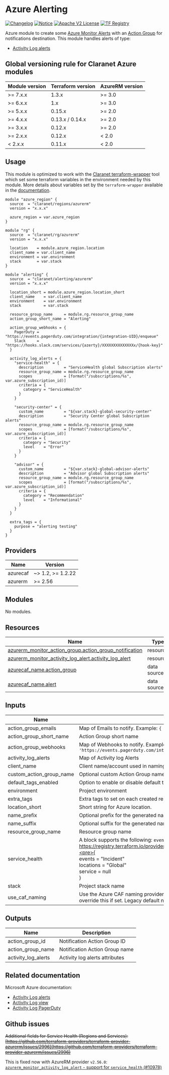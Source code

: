 # Azure Alerting
[![Changelog](https://img.shields.io/badge/changelog-release-green.svg)](CHANGELOG.md) [![Notice](https://img.shields.io/badge/notice-copyright-yellow.svg)](NOTICE) [![Apache V2 License](https://img.shields.io/badge/license-Apache%20V2-orange.svg)](LICENSE) [![TF Registry](https://img.shields.io/badge/terraform-registry-blue.svg)](https://registry.terraform.io/modules/claranet/alerting/azurerm/)

Azure module to create some [Azure Monitor Alerts](https://docs.microsoft.com/en-us/azure/azure-monitor/platform/alerts-overview)
with an [Action Group](https://docs.microsoft.com/en-us/azure/azure-monitor/platform/action-groups) for notifications destination.
This module handles alerts of type:
  - [Activity Log alerts](https://docs.microsoft.com/en-us/azure/azure-monitor/platform/alerts-activity-log)

<!-- BEGIN_TF_DOCS -->
## Global versioning rule for Claranet Azure modules

| Module version | Terraform version | AzureRM version |
| -------------- | ----------------- | --------------- |
| >= 7.x.x       | 1.3.x             | >= 3.0          |
| >= 6.x.x       | 1.x               | >= 3.0          |
| >= 5.x.x       | 0.15.x            | >= 2.0          |
| >= 4.x.x       | 0.13.x / 0.14.x   | >= 2.0          |
| >= 3.x.x       | 0.12.x            | >= 2.0          |
| >= 2.x.x       | 0.12.x            | < 2.0           |
| <  2.x.x       | 0.11.x            | < 2.0           |

## Usage

This module is optimized to work with the [Claranet terraform-wrapper](https://github.com/claranet/terraform-wrapper) tool
which set some terraform variables in the environment needed by this module.
More details about variables set by the `terraform-wrapper` available in the [documentation](https://github.com/claranet/terraform-wrapper#environment).

```hcl
module "azure_region" {
  source  = "claranet/regions/azurerm"
  version = "x.x.x"

  azure_region = var.azure_region
}

module "rg" {
  source  = "claranet/rg/azurerm"
  version = "x.x.x"

  location    = module.azure_region.location
  client_name = var.client_name
  environment = var.environment
  stack       = var.stack
}

module "alerting" {
  source  = "claranet/alerting/azurerm"
  version = "x.x.x"

  location_short = module.azure_region.location_short
  client_name    = var.client_name
  environment    = var.environment
  stack          = var.stack

  resource_group_name     = module.rg.resource_group_name
  action_group_short_name = "Alerting"

  action_group_webhooks = {
    PagerDuty = "https://events.pagerduty.com/integration/{integration-UID}/enqueue"
    Slack     = "https://hooks.slack.com/services/{azerty}/XXXXXXXXXXXXXXx/{hook-key}"
  }

  activity_log_alerts = {
    "service-health" = {
      description         = "ServiceHealth global Subscription alerts"
      resource_group_name = module.rg.resource_group_name
      scopes              = [format("/subscriptions/%s", var.azure_subscription_id)]
      criteria = {
        category = "ServiceHealth"
      }
    }

    "security-center" = {
      custom_name         = "${var.stack}-global-security-center"
      description         = "Security Center global Subscription alerts"
      resource_group_name = module.rg.resource_group_name
      scopes              = [format("/subscriptions/%s", var.azure_subscription_id)]
      criteria = {
        category = "Security"
        level    = "Error"
      }
    }

    "advisor" = {
      custom_name         = "${var.stack}-global-advisor-alerts"
      description         = "Advisor global Subscription alerts"
      resource_group_name = module.rg.resource_group_name
      scopes              = [format("/subscriptions/%s", var.azure_subscription_id)]
      criteria = {
        category = "Recommendation"
        level    = "Informational"
      }
    }
  }

  extra_tags = {
    purpose = "alerting testing"
  }
}
```

## Providers

| Name | Version |
|------|---------|
| azurecaf | ~> 1.2, >= 1.2.22 |
| azurerm | >= 2.56 |

## Modules

No modules.

## Resources

| Name | Type |
|------|------|
| [azurerm_monitor_action_group.action_group_notification](https://registry.terraform.io/providers/hashicorp/azurerm/latest/docs/resources/monitor_action_group) | resource |
| [azurerm_monitor_activity_log_alert.activity_log_alert](https://registry.terraform.io/providers/hashicorp/azurerm/latest/docs/resources/monitor_activity_log_alert) | resource |
| [azurecaf_name.action_group](https://registry.terraform.io/providers/aztfmod/azurecaf/latest/docs/data-sources/name) | data source |
| [azurecaf_name.alert](https://registry.terraform.io/providers/aztfmod/azurecaf/latest/docs/data-sources/name) | data source |

## Inputs

| Name | Description | Type | Default | Required |
|------|-------------|------|---------|:--------:|
| action\_group\_emails | Map of Emails to notify. Example: `{ ml-devops = devops@contoso.com }` | `map(string)` | `{}` | no |
| action\_group\_short\_name | Action Group short name | `string` | n/a | yes |
| action\_group\_webhooks | Map of Webhooks to notify. Example: `{ PagerDuty = 'https://events.pagerduty.com/integration/abcdefgh12345azerty/enqueue' }` | `map(string)` | `{}` | no |
| activity\_log\_alerts | Map of Activity log Alerts | `any` | `{}` | no |
| client\_name | Client name/account used in naming | `string` | n/a | yes |
| custom\_action\_group\_name | Optional custom Action Group name | `string` | `null` | no |
| default\_tags\_enabled | Option to enable or disable default tags. | `bool` | `true` | no |
| environment | Project environment | `string` | n/a | yes |
| extra\_tags | Extra tags to set on each created resource. | `map(string)` | `{}` | no |
| location\_short | Short string for Azure location. | `string` | n/a | yes |
| name\_prefix | Optional prefix for the generated name | `string` | `""` | no |
| name\_suffix | Optional suffix for the generated name | `string` | `""` | no |
| resource\_group\_name | Resource group name | `string` | n/a | yes |
| service\_health | A block supports the following: `events`, `locations` and `services`. https://registry.terraform.io/providers/hashicorp/azurerm/latest/docs/resources/monitor_activity_log_alert"<pre>{<br>  events    = "Incident"<br>  locations = "Global"<br>  service   = null<br>}</pre> | `map(string)` | `null` | no |
| stack | Project stack name | `string` | n/a | yes |
| use\_caf\_naming | Use the Azure CAF naming provider to generate default resource name. `custom_action_group_name` override this if set. Legacy default name is used if this is set to `false`. | `bool` | `true` | no |

## Outputs

| Name | Description |
|------|-------------|
| action\_group\_id | Notification Action Group ID |
| action\_group\_name | Notification Action Group name |
| activity\_log\_alerts | Activity log alerts attributes |
<!-- END_TF_DOCS -->
## Related documentation

Microsoft Azure documentation: 
  - [Activity Log alerts](https://docs.microsoft.com/en-us/azure/azure-monitor/platform/alerts-activity-log)
  - [Activity Log view](https://docs.microsoft.com/en-us/azure/azure-monitor/platform/activity-log-view#azure-portal)
  - [Activity Log PagerDuty](https://docs.microsoft.com/en-us/azure/service-health/service-health-alert-webhook-pagerduty)

## Github issues

~~Additional fields for Service Health (Regions and Services): [https://github.com/terraform-providers/terraform-provider-azurerm/issues/2996](https://github.com/terraform-providers/terraform-provider-azurerm/issues/2996)~~

This is fixed now with AzureRM provider `v2.56.0`: [`azurerm_monitor_activity_log_alert` - support for `service_health` (#10978)](https://github.com/terraform-providers/terraform-provider-azurerm/blob/master/CHANGELOG.md#2560-april-15-2021)
